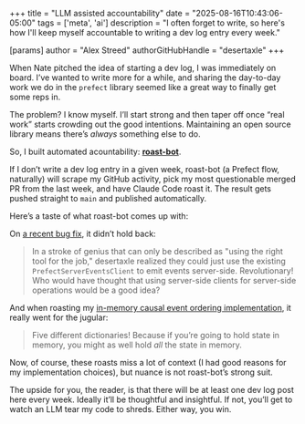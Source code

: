+++
title = "LLM assisted accountability"
date = "2025-08-16T10:43:06-05:00"
tags = ['meta', 'ai']
description = "I often forget to write, so here's how I'll keep myself accountable to writing a dev log entry every week."

[params]
    author = "Alex Streed"
    authorGitHubHandle = "desertaxle"
+++

When Nate pitched the idea of starting a dev log, I was immediately on board. I’ve wanted to write more for a while, and sharing the day-to-day work we do in the `prefect` library seemed like a great way to finally get some reps in.  

The problem? I know myself. I’ll start strong and then taper off once “real work” starts crowding out the good intentions. Maintaining an open source library means there’s *always* something else to do.  

So, I built automated acountability: [**roast-bot**](https://github.com/desertaxle/roast-bot).  

If I don’t write a dev log entry in a given week, roast-bot (a Prefect flow, naturally) will scrape my GitHub activity, pick my most questionable merged PR from the last week, and have Claude Code roast it. The result gets pushed straight to `main` and published automatically.

Here’s a taste of what roast-bot comes up with: 

On [a recent bug fix](https://github.com/PrefectHQ/prefect/pull/18679), it didn’t hold back:  

> In a stroke of genius that can only be described as "using the right tool for the job," desertaxle realized they could just use the existing `PrefectServerEventsClient` to emit events server-side. Revolutionary! Who would have thought that using server-side clients for server-side operations would be a good idea?  

And when roasting my [in-memory causal event ordering implementation](https://github.com/PrefectHQ/prefect/pull/18634), it really went for the jugular:  

> Five different dictionaries! Because if you’re going to hold state in memory, you might as well hold *all* the state in memory.  

Now, of course, these roasts miss a lot of context (I had good reasons for my implementation choices), but nuance is not roast-bot’s strong suit.  

The upside for you, the reader, is that there will be at least one dev log post here every week. Ideally it’ll be thoughtful and insightful. If not, you’ll get to watch an LLM tear my code to shreds. Either way, you win.  
